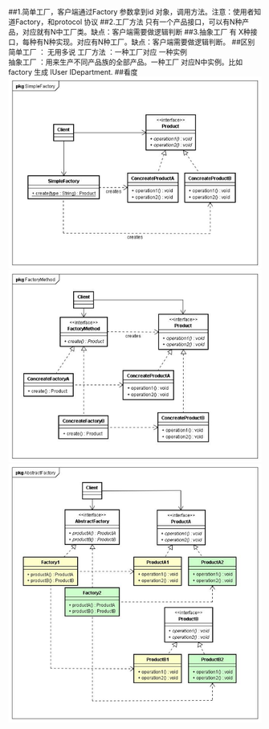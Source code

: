 ##1.简单工厂，客户端通过Factory 参数拿到id<protocol> 对象，调用方法。注意：使用者知道Factory，和protocol 协议
##2.工厂方法 只有一个产品接口，可以有N种产品，对应就有N中工厂类。缺点：客户端需要做逻辑判断
##3.抽象工厂 有 X种接口，每种有N种实现。对应有N种工厂。缺点：客户端需要做逻辑判断。
##区别
简单工厂 ： 无用多说
工厂方法 ：一种工厂对应 一种实例    
抽象工厂 ：用来生产不同产品族的全部产品。一种工厂 对应N中实例。比如 factory 生成 IUser IDepartment.
##看度
![简单](./SimpleFactory.jpg)
![工厂](./FactoryMethod.jpg)
![抽象](./AbstractFactory.jpg)